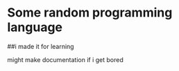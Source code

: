 # Some random programming language
##i made it for learning
<br>

might make documentation if i get bored
